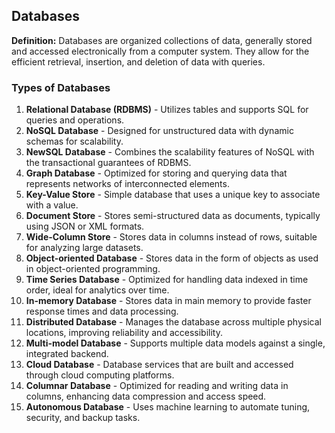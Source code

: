 ## Databases

**Definition:** Databases are organized collections of data, generally stored and accessed electronically from a computer system. They allow for the efficient retrieval, insertion, and deletion of data with queries.

### Types of Databases

1. **Relational Database (RDBMS)** - Utilizes tables and supports SQL for queries and operations.
2. **NoSQL Database** - Designed for unstructured data with dynamic schemas for scalability.
3. **NewSQL Database** - Combines the scalability features of NoSQL with the transactional guarantees of RDBMS.
4. **Graph Database** - Optimized for storing and querying data that represents networks of interconnected elements.
5. **Key-Value Store** - Simple database that uses a unique key to associate with a value.
6. **Document Store** - Stores semi-structured data as documents, typically using JSON or XML formats.
7. **Wide-Column Store** - Stores data in columns instead of rows, suitable for analyzing large datasets.
8. **Object-oriented Database** - Stores data in the form of objects as used in object-oriented programming.
9. **Time Series Database** - Optimized for handling data indexed in time order, ideal for analytics over time.
10. **In-memory Database** - Stores data in main memory to provide faster response times and data processing.
11. **Distributed Database** - Manages the database across multiple physical locations, improving reliability and accessibility.
12. **Multi-model Database** - Supports multiple data models against a single, integrated backend.
13. **Cloud Database** - Database services that are built and accessed through cloud computing platforms.
14. **Columnar Database** - Optimized for reading and writing data in columns, enhancing data compression and access speed.
15. **Autonomous Database** - Uses machine learning to automate tuning, security, and backup tasks.
